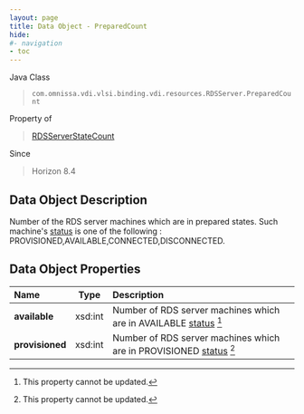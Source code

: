 ```yaml
---
layout: page
title: Data Object - PreparedCount
hide:
#- navigation
- toc
---
```






Java Class
> `com.omnissa.vdi.vlsi.binding.vdi.resources.RDSServer.PreparedCount`

Property of
> [RDSServerStateCount](vdi.resources.RDSServer.RDSServerStateCount.md#field_detail)

Since
> Horizon 8.4


## Data Object Description

Number of the RDS server machines which are in prepared states. Such machine's [status](vdi.resources.RDSServer.RDSServerStateView.md#status) is one of the following : PROVISIONED,AVAILABLE,CONNECTED,DISCONNECTED.

## Data Object Properties

 Name | Type | Description
:---|:---:|:---
**available**|  xsd:int|  Number of RDS server machines which are in AVAILABLE [status](vdi.resources.RDSServer.RDSServerStateView.md#status) [^2]
**provisioned**|  xsd:int|  Number of RDS server machines which are in PROVISIONED [status](vdi.resources.RDSServer.RDSServerStateView.md#status) [^2]


 


[^2]: This property cannot be updated.